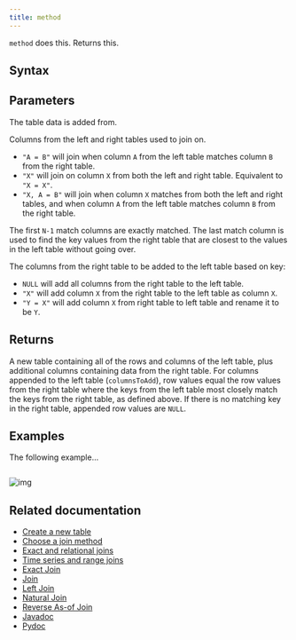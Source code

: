 ```yaml
---
title: method
---
```


`method` does this. Returns this.

## Syntax

<!-- all the primary options -->

## Parameters

<ParamTable>
<Param name="rightTable" type="Table">

The table data is added from.

</Param>
<Param name="columnsToMatch" type="String">

<!-- ... for multiple types, e.g., String... -->
<!-- [] for an array of values, e.g., String[] -->

Columns from the left and right tables used to join on.

- `"A = B"` will join when column `A` from the left table matches column `B` from the right table.
- `"X"` will join on column `X` from both the left and right table. Equivalent to `"X = X"`.
- `"X, A = B"` will join when column `X` matches from both the left and right tables, and when column `A` from the left table matches column `B` from the right table.

The first `N-1` match columns are exactly matched. The last match column is used to find the key values from the right table that are closest to the values in the left table without going over.

</Param>
<Param name="columnsToAdd" type="String" optional>

<!-- note optional marker above -->

The columns from the right table to be added to the left table based on key:

- `NULL` will add all columns from the right table to the left table.
- `"X"` will add column `X` from the right table to the left table as column `X`.
- `"Y = X"` will add column `X` from right table to left table and rename it to be `Y`.

</Param>
</ParamTable>

## Returns

A new table containing all of the rows and columns of the left table, plus additional columns containing data from the right table. For columns appended to the left table (`columnsToAdd`), row values equal the row values from the right table where the keys from the left table most closely match the keys from the right table, as defined above. If there is no matching key in the right table, appended row values are `NULL`.

## Examples

<!-- Examples must be self-contained, using newTable or emptyTable. In other words, users do not have to do any special steps for them to run.

One example per syntax option.

Use the variables `source` and `result` for table names. Use camelCase when applicable.
 -->

The following example...

```groovy skip-test
```

<!-- example of an image path -->

![img](../../../assets/reference/join/aj4.png)

## Related documentation

<!-- include related how-tos, concept guides, reference articles, and Javadoc / Pydoc (in that order) -->

- [Create a new table](../../../how-to-guides/new-and-empty-table.md#newtable)
- [Choose a join method](../how-to-guides/joins-exact-relational.md#which-method-should-you-use)
- [Exact and relational joins](../../../how-to-guides/joins-exact-relational.md)
- [Time series and range joins](../../../how-to-guides/joins-timeseries-range.md)
- [Exact Join](./exact-join.md)
- [Join](./join.md)
- [Left Join](./left-join.md)
- [Natural Join](./natural-join.md)
- [Reverse As-of Join](./raj.md)
- [Javadoc](/core/javadoc/)
- [Pydoc](/core/pydoc/)
